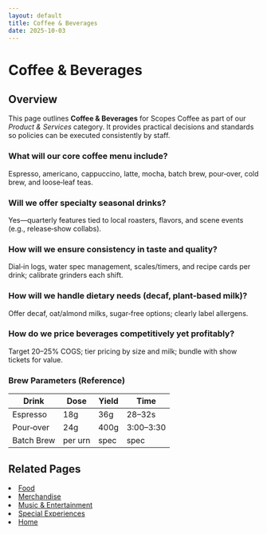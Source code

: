 ```yaml
---
layout: default
title: Coffee & Beverages
date: 2025-10-03
---
```


# Coffee & Beverages

## Overview
This page outlines **Coffee & Beverages** for Scopes Coffee as part of our _Product & Services_ category. It provides practical decisions and standards so policies can be executed consistently by staff.

### What will our core coffee menu include?
Espresso, americano, cappuccino, latte, mocha, batch brew, pour‑over, cold brew, and loose‑leaf teas.

### Will we offer specialty seasonal drinks?
Yes—quarterly features tied to local roasters, flavors, and scene events (e.g., release‑show collabs).

### How will we ensure consistency in taste and quality?
Dial‑in logs, water spec management, scales/timers, and recipe cards per drink; calibrate grinders each shift.

### How will we handle dietary needs (decaf, plant-based milk)?
Offer decaf, oat/almond milks, sugar‑free options; clearly label allergens.

### How do we price beverages competitively yet profitably?
Target 20–25% COGS; tier pricing by size and milk; bundle with show tickets for value.

### Brew Parameters (Reference)

| Drink | Dose | Yield | Time |
|---|---|---|---|
| Espresso | 18g | 36g | 28–32s |
| Pour‑over | 24g | 400g | 3:00–3:30 |
| Batch Brew | per urn | spec | spec |

## Related Pages
<li><a href="food.md">Food</a></li>
<li><a href="merchandise.md">Merchandise</a></li>
<li><a href="music.md">Music &amp; Entertainment</a></li>
<li><a href="specials.md">Special Experiences</a></li>
<li><a href="index.html">Home</a></li>